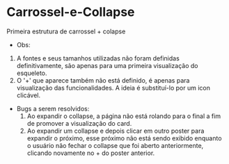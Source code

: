 # Carrossel-e-Collapse
Primeira estrutura de carrossel + colapse

- Obs:
1. A fontes e seus tamanhos utilizadas não foram definidas definitivamente, são apenas para uma primeira visualização do esqueleto.
2. O '+' que aparece também não está definido, é apenas para visualização das funcionalidades. A ideia é substituí-lo por um icon clicável.

- Bugs a serem resolvidos: 
  1. Ao expandir o collapse, a página não está rolando para o final a fim de promover a visualização do card.
  2. Ao expandir um collapse e depois clicar em outro poster para expandir o próximo, esse próximo não está sendo exibido enquanto
  o usuário não fechar o collapse que foi aberto anteriormente, clicando novamente no + do poster anterior.

